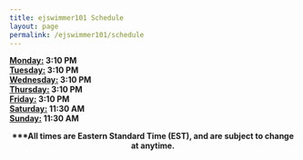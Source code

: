 ```yaml
---
title: ejswimmer101 Schedule
layout: page
permalink: /ejswimmer101/schedule
---
```


<b><u>Monday:</u> 3:10 PM
<br>
<b><u>Tuesday:</u> 3:10 PM
<br>
<b><u>Wednesday:</u> 3:10 PM
<br>
<b><u>Thursday:</u> 3:10 PM
<br>
<b><u>Friday:</u> 3:10 PM
<br>
<b><u>Saturday:</u> 11:30 AM
<br>
<b><u>Sunday:</u> 11:30 AM
  
<center><b>***All times are Eastern Standard Time (EST), and are subject to change at anytime.</center>
